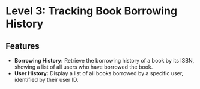 # Level 3: Tracking Book Borrowing History

## Features
- **Borrowing History:** Retrieve the borrowing history of a book by its ISBN, showing a list of all users who have borrowed the book.
- **User History:** Display a list of all books borrowed by a specific user, identified by their user ID.